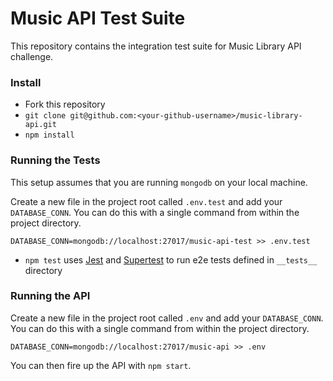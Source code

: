 # Music API Test Suite

This repository contains the integration test suite for Music Library API challenge.

### Install
- Fork this repository
- `git clone git@github.com:<your-github-username>/music-library-api.git`
- `npm install`

### Running the Tests
This setup assumes that you are running `mongodb` on your local machine.

Create a new file in the project root called `.env.test` and add your `DATABASE_CONN`. You can do this with a single command from within the project directory.

```
DATABASE_CONN=mongodb://localhost:27017/music-api-test >> .env.test
```

- `npm test` uses [Jest](https://jestjs.io/) and [Supertest](https://www.npmjs.com/package/supertest) to run e2e tests defined in `__tests__` directory

### Running the API

Create a new file in the project root called `.env` and add your `DATABASE_CONN`. You can do this with a single command from within the project directory.

```
DATABASE_CONN=mongodb://localhost:27017/music-api >> .env
```

You can then fire up the API with `npm start`.
